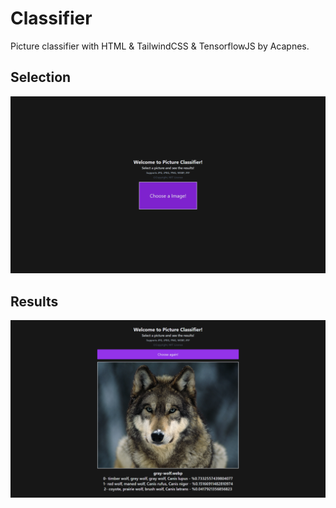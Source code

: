 # Classifier

Picture classifier with HTML & TailwindCSS & TensorflowJS by Acapnes.

## Selection

![](previvew/selection.png)

## Results

![](previvew/results.png)

